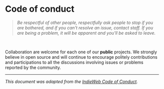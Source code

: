 # Code of conduct

> _Be respectful of other people, respectfully ask people to stop if you are bothered, and if you can't resolve an issue, contact staff. If you are being a problem, it will be apparent and you'll be asked to leave._

<br/>

Collaboration are welcome for each one of our **public** projects. We strongly believe in open source and will continue to encourage politely contributions and participations to all the discussions involving issues or problems reported by the community.

---

_This document was adapted from the [IndieWeb Code of Conduct][]._

[indieweb code of conduct]: https://indieweb.org/code-of-conduct
